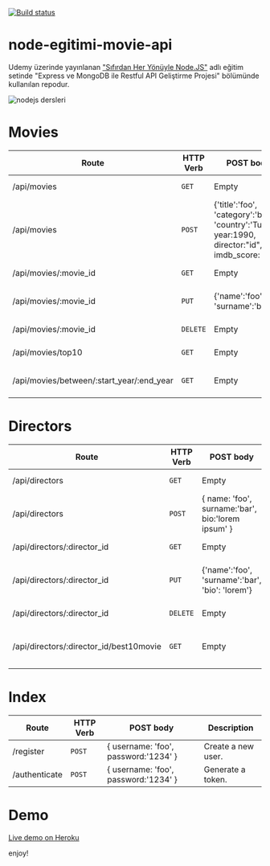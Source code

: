 [![Build status](https://api.travis-ci.org/meseven/node-egitimi-movie-api.svg)](https://travis-ci.org/meseven/node-egitimi-movie-api)

# node-egitimi-movie-api
Udemy üzerinde yayınlanan ["Sıfırdan Her Yönüyle Node.JS"](https://www.udemy.com/nodejs-egitimi/?couponCode=NDJS49MS) adlı eğitim setinde "Express ve MongoDB ile Restful API Geliştirme Projesi" bölümünde kullanılan repodur.

![nodejs dersleri](https://mehmetseven.net/content/images/2017/12/nodejs-mehmet-seven.jpg)

# Movies

| Route | HTTP Verb	 | POST body	 | Description	 |
| --- | --- | --- | --- |
| /api/movies | `GET` | Empty | List all movies. |
| /api/movies | `POST` | {'title':'foo', 'category':'bar', 'country':'Turkey', year:1990, director:"id", imdb_score: 9.7 } | Create a new movie. |
| /api/movies/:movie_id | `GET` | Empty | Get a movie. |
| /api/movies/:movie_id | `PUT` | {'name':'foo', 'surname':'bar'} | Update a movie with new info. |
| /api/movies/:movie_id | `DELETE` | Empty | Delete a movie. |
| /api/movies/top10 | `GET` | Empty | Get the top 10 movies. |
| /api/movies/between/:start_year/:end_year | `GET` | Empty | Movies between two dates. |

# Directors

| Route | HTTP Verb	 | POST body	 | Description	 |
| --- | --- | --- | --- |
| /api/directors | `GET` | Empty | List all directors. |
| /api/directors | `POST` | { name: 'foo', surname:'bar', bio:'lorem ipsum' } | Create a new director. |
| /api/directors/:director_id | `GET` | Empty | Get a director. |
| /api/directors/:director_id | `PUT` | {'name':'foo', 'surname':'bar', 'bio': 'lorem'} | Update a director with new info. |
| /api/directors/:director_id | `DELETE` | Empty | Delete a director. |
| /api/directors/:director_id/best10movie | `GET` | Empty | The director's top 10 films. |

# Index

| Route | HTTP Verb	 | POST body	 | Description	 |
| --- | --- | --- | --- |
| /register | `POST` | { username: 'foo', password:'1234' } | Create a new user. |
| /authenticate | `POST` | { username: 'foo', password:'1234' } | Generate a token. |


# Demo
[Live demo on Heroku](https://node-egitimi-movie-api.herokuapp.com/)

enjoy!

